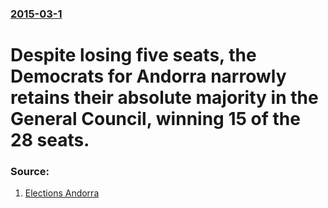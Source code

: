 ### [2015-03-1](/news/2015/03/1/index.md)

# Despite losing five seats, the Democrats for Andorra narrowly retains their absolute majority in the General Council, winning 15 of the 28 seats. 




### Source:

1. [Elections Andorra](http://www.eleccions.ad/resultats)
